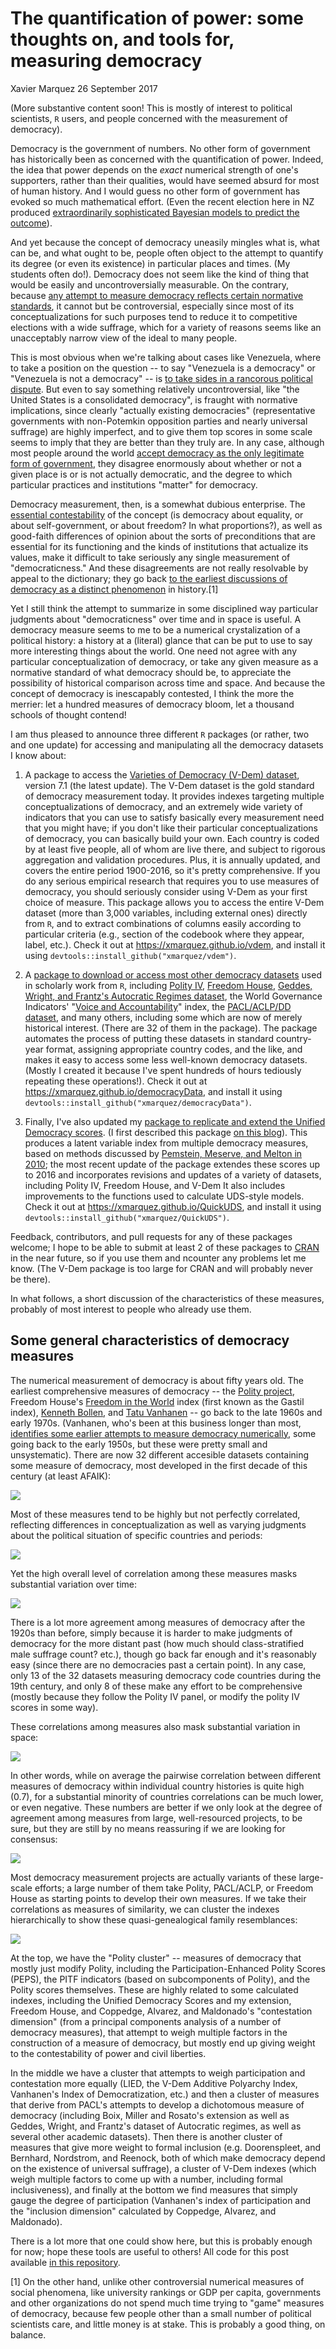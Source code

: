 The quantification of power: some thoughts on, and tools for, measuring democracy
================
Xavier Marquez
26 September 2017

(More substantive content soon! This is mostly of interest to political scientists, `R` users, and people concerned with the measurement of democracy).

Democracy is the government of numbers. No other form of government has historically been as concerned with the quantification of power. Indeed, the idea that power depends on the *exact* numerical strength of one's supporters, rather than their qualities, would have seemed absurd for most of human history. And I would guess no other form of government has evoked so much mathematical effort. (Even the recent election here in NZ produced [extraordinarily sophisticated Bayesian models to predict the outcome](http://ellisp.github.io/elections/combined.html)).

And yet because the concept of democracy uneasily mingles what is, what can be, and what ought to be, people often object to the attempt to quantify its degree (or even its existence) in particular places and times. (My students often do!). Democracy does not seem like the kind of thing that would be easily and uncontroversially measurable. On the contrary, because [any attempt to measure democracy reflects certain normative standards](https://www.researchgate.net/profile/David_Altman2/publication/232026394_Conceptualizing_and_Measuring_Democracy_A_New_Approach/links/0046351dc942b01fdb000000/Conceptualizing-and-Measuring-Democracy-A-New-Approach.pdf), it cannot but be controversial, especially since most of its conceptualizations for such purposes tend to reduce it to competitive elections with a wide suffrage, which for a variety of reasons seems like an unacceptably narrow view of the ideal to many people.

This is most obvious when we're talking about cases like Venezuela, where to take a position on the question -- to say "Venezuela is a democracy" or "Venezuela is not a democracy" -- is [to take sides in a rancorous political dispute](http://www.annualreviews.org/doi/pdf/10.1146/annurev-polisci-072314-113326). But even to say something relatively uncontroversial, like "the United States is a consolidated democracy", is fraught with normative implications, since clearly "actually existing democracies" (representative governments with non-Potemkin opposition parties and nearly universal suffrage) are highly imperfect, and to give them top scores in some scale seems to imply that they are better than they truly are. In any case, although most people around the world [accept democracy as the only legitimate form of government](http://abandonedfootnotes.blogspot.com/2015/06/what-do-people-think-of-democracy.html), they disagree enormously about whether or not a given place is or is not actually democratic, and the degree to which particular practices and institutions "matter" for democracy.

Democracy measurement, then, is a somewhat dubious enterprise. The [essential contestability](https://www.jstor.org/stable/4544562) of the concept (is democracy about equality, or about self-government, or about freedom? In what proportions?), as well as good-faith differences of opinion about the sorts of preconditions that are essential for its functioning and the kinds of institutions that actualize its values, make it difficult to take seriously any single measurement of "democraticness." And these disagreements are not really resolvable by appeal to the dictionary; they go back [to the earliest discussions of democracy as a distinct phenomenon](https://www.bloomsbury.com/uk/democratic-moments-9781350006164/) in history.[1]

Yet I still think the attempt to summarize in some disciplined way particular judgments about "democraticness" over time and in space is useful. A democracy measure seems to me to be a numerical crystalization of a political history: a history at a (literal) glance that can be put to use to say more interesting things about the world. One need not agree with any particular conceptualization of democracy, or take any given measure as a normative standard of what democracy should be, to appreciate the possibility of historical comparison across time and space. And because the concept of democracy is inescapably contested, I think the more the merrier: let a hundred measures of democracy bloom, let a thousand schools of thought contend!

I am thus pleased to announce three different `R` packages (or rather, two and one update) for accessing and manipulating all the democracy datasets I know about:

1.  A package to access the [Varieties of Democracy (V-Dem) dataset](https://xmarquez.github.io/vdem), version 7.1 (the latest update). The V-Dem dataset is the gold standard of democracy measurement today. It provides indexes targeting multiple conceptualizations of democracy, and an extremely wide variety of indicators that you can use to satisfy basically every measurement need that you might have; if you don't like their particular conceptualizations of democracy, you can basically build your own. Each country is coded by at least five people, all of whom are live there, and subject to rigorous aggregation and validation procedures. Plus, it is annually updated, and covers the entire period 1900-2016, so it's pretty comprehensive. If you do any serious empirical research that requires you to use measures of democracy, you should seriously consider using V-Dem as your first choice of measure. This package allows you to access the entire V-Dem dataset (more than 3,000 variables, including external ones) directly from `R`, and to extract combinations of columns easily according to particular criteria (e.g., section of the codebook where they appear, label, etc.). Check it out at <https://xmarquez.github.io/vdem>, and install it using `devtools::install_github("xmarquez/vdem")`.

2.  A [package to download or access most other democracy datasets](https://xmarquez.github.io/democracyData) used in scholarly work from `R`, including [Polity IV](http://www.systemicpeace.org/polityproject.html), [Freedom House](https://freedomhouse.org/report-types/freedom-world), [Geddes, Wright, and Frantz's Autocratic Regimes dataset](http://sites.psu.edu/dictators/), the World Governance Indicators' "[Voice and Accountability](http://info.worldbank.org/governance/wgi/#home)" index, the [PACL/ACLP/DD dataset](https://sites.google.com/site/joseantoniocheibub/datasets/democracy-and-dictatorship-revisited), and many others, including some which are now of merely historical interest. (There are 32 of them in the package). The package automates the process of putting these datasets in standard country-year format, assigning appropriate country codes, and the like, and makes it easy to access some less well-known democracy datasets. (Mostly I created it because I've spent hundreds of hours tediously repeating these operations!). Check it out at <https://xmarquez.github.io/democracyData>, and install it using `devtools::install_github("xmarquez/democracyData")`.

3.  Finally, I've also updated my [package to replicate and extend the Unified Democracy scores](https://xmarquez.github.io/QuickUDS). (I first described this package [on this blog](http://abandonedfootnotes.blogspot.com/2016/03/artisanal-democracy-data-quick-and-easy.html)). This produces a latent variable index from multiple democracy measures, based on methods discussed by [Pemstein, Meserve, and Melton in 2010](http://www.unified-democracy-scores.org/); the most recent update of the package extendes these scores up to 2016 and incorporates revisions and updates of a variety of datasets, including Polity IV, Freedom House, and V-Dem It also includes improvements to the functions used to calculate UDS-style models. Check it out at <https://xmarquez.github.io/QuickUDS>, and install it using `devtools::install_github("xmarquez/QuickUDS")`.

Feedback, contributors, and pull requests for any of these packages welcome; I hope to be able to submit at least 2 of these packages to [CRAN](https://cran.r-project.org/) in the near future, so if you use them and ncounter any problems let me know. (The V-Dem package is too large for CRAN and will probably never be there).

In what follows, a short discussion of the characteristics of these measures, probably of most interest to people who already use them.

Some general characteristics of democracy measures
--------------------------------------------------

The numerical measurement of democracy is about fifty years old. The earliest comprehensive measures of democracy -- the [Polity project](http://www.systemicpeace.org/inscrdata.html), Freedom House's [Freedom in the World](https://freedomhouse.org/report-types/freedom-world) index (first known as the Gastil index), [Kenneth Bollen](https://www.jstor.org/stable/2094588), and [Tatu Vanhanen](https://books.google.co.nz/books?id=ofCGAgAAQBAJ&lpg=PP1&pg=PP1#v=onepage&q&f=false) -- go back to the late 1960s and early 1970s. (Vanhanen, who's been at this business longer than most, [identifies some earlier attempts to measure democracy numerically](https://link.springer.com/chapter/10.1007/978-3-322-89590-5_9), some going back to the early 1950s, but these were pretty small and unsystematic). There are now 32 different accesible datasets containing some measure of democracy, most developed in the first decade of this century (at least AFAIK):

![](measuring_democracy_files/figure-markdown_github-ascii_identifiers/unnamed-chunk-1-1.png)

Most of these measures tend to be highly but not perfectly correlated, reflecting differences in conceptualization as well as varying judgments about the political situation of specific countries and periods:

![](measuring_democracy_files/figure-markdown_github-ascii_identifiers/unnamed-chunk-4-1.png)

Yet the high overall level of correlation among these measures masks substantial variation over time:

![](measuring_democracy_files/figure-markdown_github-ascii_identifiers/unnamed-chunk-5-1.png)

There is a lot more agreement among measures of democracy after the 1920s than before, simply because it is harder to make judgments of democracy for the more distant past (how much should class-stratified male suffrage count? etc.), though go back far enough and it's reasonably easy (since there are no democracies past a certain point). In any case, only 13 of the 32 datasets measuring democracy code countries during the 19th century, and only 8 of these make any effort to be comprehensive (mostly because they follow the Polity IV panel, or modify the polity IV scores in some way).

These correlations among measures also mask substantial variation in space:

![](measuring_democracy_files/figure-markdown_github-ascii_identifiers/unnamed-chunk-6-1.png)

In other words, while on average the pairwise correlation between different measures of democracy within individual country histories is quite high (0.7), for a substantial minority of countries correlations can be much lower, or even negative. These numbers are better if we only look at the degree of agreement among measures from large, well-resourced projects, to be sure, but they are still by no means reassuring if we are looking for consensus:

![](measuring_democracy_files/figure-markdown_github-ascii_identifiers/unnamed-chunk-7-1.png)

Most democracy measurement projects are actually variants of these large-scale efforts; a large number of them take Polity, PACL/ACLP, or Freedom House as starting points to develop their own measures. If we take their correlations as measures of similarity, we can cluster the indexes hierarchically to show these quasi-genealogical family resemblances:

![](measuring_democracy_files/figure-markdown_github-ascii_identifiers/unnamed-chunk-8-1.png)

At the top, we have the "Polity cluster" -- measures of democracy that mostly just modify Polity, including the Participation-Enhanced Polity Scores (PEPS), the PITF indicators (based on subcomponents of Polity), and the Polity scores themselves. These are highly related to some calculated indexes, including the Unified Democracy Scores and my extension, Freedom House, and Coppedge, Alvarez, and Maldonado's "contestation dimension" (from a principal components analysis of a number of democracy measures), that attempt to weigh multiple factors in the construction of a measure of democracy, but mostly end up giving weight to the contestability of power and civil liberties.

In the middle we have a cluster that attempts to weigh participation and contestation more equally (LIED, the V-Dem Additive Polyarchy Index, Vanhanen's Index of Democratization, etc.) and then a cluster of measures that derive from PACL's attempts to develop a dichotomous measure of democracy (including Boix, Miller and Rosato's extension as well as Geddes, Wright, and Frantz's dataset of Autocratic regimes, as well as several other academic datasets). Then there is another cluster of measures that give more weight to formal inclusion (e.g. Doorenspleet, and Bernhard, Nordstrom, and Reenock, both of which make democracy depend on the existence of universal suffrage), a cluster of V-Dem indexes (which weigh multiple factors to come up with a number, including formal inclusiveness), and finally at the bottom we find measures that simply gauge the degree of participation (Vanhanen's index of participation and the "inclusion dimension" calculated by Coppedge, Alvarez, and Maldonado).

There is a lot more that one could show here, but this is probably enough for now; hope these tools are useful to others! All code for this post available [in this repository](https://github.com/xmarquez/measuringDemocracyBlog).

[1] On the other hand, unlike other controversial numerical measures of social phenomena, like university rankings or GDP per capita, governments and other organizations do not spend much time trying to "game" measures of democracy, because few people other than a small number of political scientists care, and little money is at stake. This is probably a good thing, on balance.
